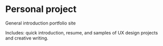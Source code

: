# Personal project
General introduction portfolio site

Includes: quick introduction, resume, and samples of UX design projects and creative writing.
